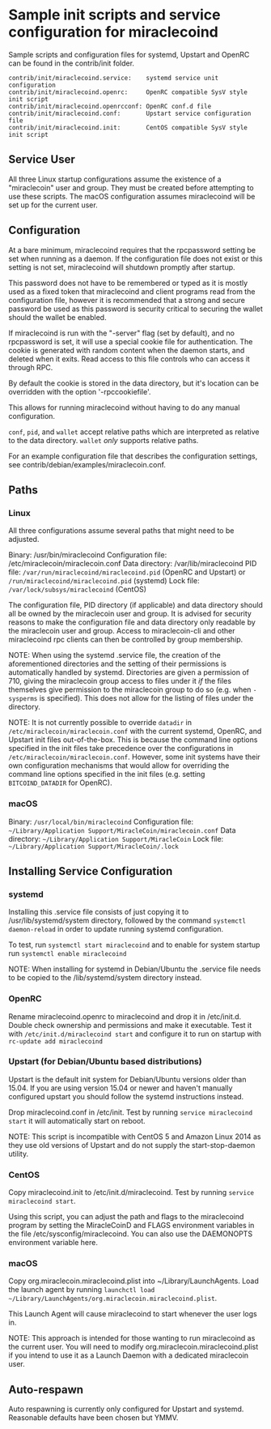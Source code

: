 Sample init scripts and service configuration for miraclecoind
==========================================================

Sample scripts and configuration files for systemd, Upstart and OpenRC
can be found in the contrib/init folder.

    contrib/init/miraclecoind.service:    systemd service unit configuration
    contrib/init/miraclecoind.openrc:     OpenRC compatible SysV style init script
    contrib/init/miraclecoind.openrcconf: OpenRC conf.d file
    contrib/init/miraclecoind.conf:       Upstart service configuration file
    contrib/init/miraclecoind.init:       CentOS compatible SysV style init script

Service User
---------------------------------

All three Linux startup configurations assume the existence of a "miraclecoin" user
and group.  They must be created before attempting to use these scripts.
The macOS configuration assumes miraclecoind will be set up for the current user.

Configuration
---------------------------------

At a bare minimum, miraclecoind requires that the rpcpassword setting be set
when running as a daemon.  If the configuration file does not exist or this
setting is not set, miraclecoind will shutdown promptly after startup.

This password does not have to be remembered or typed as it is mostly used
as a fixed token that miraclecoind and client programs read from the configuration
file, however it is recommended that a strong and secure password be used
as this password is security critical to securing the wallet should the
wallet be enabled.

If miraclecoind is run with the "-server" flag (set by default), and no rpcpassword is set,
it will use a special cookie file for authentication. The cookie is generated with random
content when the daemon starts, and deleted when it exits. Read access to this file
controls who can access it through RPC.

By default the cookie is stored in the data directory, but it's location can be overridden
with the option '-rpccookiefile'.

This allows for running miraclecoind without having to do any manual configuration.

`conf`, `pid`, and `wallet` accept relative paths which are interpreted as
relative to the data directory. `wallet` *only* supports relative paths.

For an example configuration file that describes the configuration settings,
see contrib/debian/examples/miraclecoin.conf.

Paths
---------------------------------

### Linux

All three configurations assume several paths that might need to be adjusted.

Binary:              /usr/bin/miraclecoind
Configuration file:  /etc/miraclecoin/miraclecoin.conf
Data directory:      /var/lib/miraclecoind
PID file:            `/var/run/miraclecoind/miraclecoind.pid` (OpenRC and Upstart) or `/run/miraclecoind/miraclecoind.pid` (systemd)
Lock file:           `/var/lock/subsys/miraclecoind` (CentOS)

The configuration file, PID directory (if applicable) and data directory
should all be owned by the miraclecoin user and group.  It is advised for security
reasons to make the configuration file and data directory only readable by the
miraclecoin user and group.  Access to miraclecoin-cli and other miraclecoind rpc clients
can then be controlled by group membership.

NOTE: When using the systemd .service file, the creation of the aforementioned
directories and the setting of their permissions is automatically handled by
systemd. Directories are given a permission of 710, giving the miraclecoin group
access to files under it _if_ the files themselves give permission to the
miraclecoin group to do so (e.g. when `-sysperms` is specified). This does not allow
for the listing of files under the directory.

NOTE: It is not currently possible to override `datadir` in
`/etc/miraclecoin/miraclecoin.conf` with the current systemd, OpenRC, and Upstart init
files out-of-the-box. This is because the command line options specified in the
init files take precedence over the configurations in
`/etc/miraclecoin/miraclecoin.conf`. However, some init systems have their own
configuration mechanisms that would allow for overriding the command line
options specified in the init files (e.g. setting `BITCOIND_DATADIR` for
OpenRC).

### macOS

Binary:              `/usr/local/bin/miraclecoind`
Configuration file:  `~/Library/Application Support/MiracleCoin/miraclecoin.conf`
Data directory:      `~/Library/Application Support/MiracleCoin`
Lock file:           `~/Library/Application Support/MiracleCoin/.lock`

Installing Service Configuration
-----------------------------------

### systemd

Installing this .service file consists of just copying it to
/usr/lib/systemd/system directory, followed by the command
`systemctl daemon-reload` in order to update running systemd configuration.

To test, run `systemctl start miraclecoind` and to enable for system startup run
`systemctl enable miraclecoind`

NOTE: When installing for systemd in Debian/Ubuntu the .service file needs to be copied to the /lib/systemd/system directory instead.

### OpenRC

Rename miraclecoind.openrc to miraclecoind and drop it in /etc/init.d.  Double
check ownership and permissions and make it executable.  Test it with
`/etc/init.d/miraclecoind start` and configure it to run on startup with
`rc-update add miraclecoind`

### Upstart (for Debian/Ubuntu based distributions)

Upstart is the default init system for Debian/Ubuntu versions older than 15.04. If you are using version 15.04 or newer and haven't manually configured upstart you should follow the systemd instructions instead.

Drop miraclecoind.conf in /etc/init.  Test by running `service miraclecoind start`
it will automatically start on reboot.

NOTE: This script is incompatible with CentOS 5 and Amazon Linux 2014 as they
use old versions of Upstart and do not supply the start-stop-daemon utility.

### CentOS

Copy miraclecoind.init to /etc/init.d/miraclecoind. Test by running `service miraclecoind start`.

Using this script, you can adjust the path and flags to the miraclecoind program by
setting the MiracleCoinD and FLAGS environment variables in the file
/etc/sysconfig/miraclecoind. You can also use the DAEMONOPTS environment variable here.

### macOS

Copy org.miraclecoin.miraclecoind.plist into ~/Library/LaunchAgents. Load the launch agent by
running `launchctl load ~/Library/LaunchAgents/org.miraclecoin.miraclecoind.plist`.

This Launch Agent will cause miraclecoind to start whenever the user logs in.

NOTE: This approach is intended for those wanting to run miraclecoind as the current user.
You will need to modify org.miraclecoin.miraclecoind.plist if you intend to use it as a
Launch Daemon with a dedicated miraclecoin user.

Auto-respawn
-----------------------------------

Auto respawning is currently only configured for Upstart and systemd.
Reasonable defaults have been chosen but YMMV.
